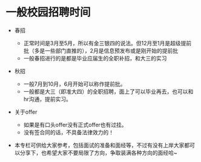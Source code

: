 # 一般校园招聘时间

- 春招
  - 正常时间是3月至5月，所以有金三银四的说法。但12月至1月是超级提前批（多是一些部门直推的），2月是信息预发布或是刚开始的提前批
  - 一般春招进行的是都是毕业应届生的全职补招，和大三的实习
  
- 秋招
  
  - 一般7月到10月，6月开始可以称作提前批。
  - 一般都是大三（即准大四）的全职招聘，面上了可以毕业再去，也可以和hr沟通，提前实习。
  
- 关于offer
  
  - 如果是有口头offer没有正式offer也有过挂。
  - 没有签合同的话，不具备法律效力的！
  
    
  
- 本专栏可供给大家参考，包括面试的准备和面经等，不过有没有上岸大家都可以分享下，也希望大家不要局限了方向，争取装满各种方向的面经哈~

